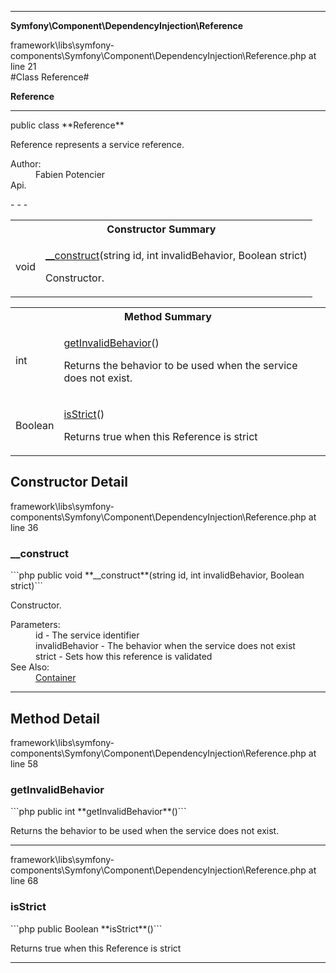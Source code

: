 - - -

**Symfony\Component\DependencyInjection\Reference**
<div class="location">framework\libs\symfony-components\Symfony\Component\DependencyInjection\Reference.php at line 21</div>
#Class Reference#

**Reference**


- - -

<p class="signature">public  class **Reference**</p>

<div class="comment" id="overview_description"><p>Reference represents a service reference.</p></div>

<dl>
<dt>Author:</dt>
<dd>Fabien Potencier <fabien@symfony.com></dd>
<dt>Api.</dt>
</dl>
- - -

<table id="summary_constructor">
<tr><th colspan="2">Constructor Summary</th></tr>
<tr>
<td class="type"> void</td>
<td class="description"><p class="name"><a href="#__construct">__construct</a>(string id, int invalidBehavior, Boolean strict)</p><p class="description">Constructor.</p></td>
</tr>
</table>

<table id="summary_method">
<tr><th colspan="2">Method Summary</th></tr>
<tr>
<td class="type"> int</td>
<td class="description"><p class="name"><a href="#getInvalidBehavior">getInvalidBehavior</a>()</p><p class="description">Returns the behavior to be used when the service does not exist.</p></td>
</tr>
<tr>
<td class="type"> Boolean</td>
<td class="description"><p class="name"><a href="#isStrict">isStrict</a>()</p><p class="description">Returns true when this Reference is strict</p></td>
</tr>
</table>

<h2 id="detail_method">Constructor Detail</h2>
<div class="location">framework\libs\symfony-components\Symfony\Component\DependencyInjection\Reference.php at line 36</div>
<h3 id="__construct()">__construct</h3>
```php
public  void **__construct**(string id, int invalidBehavior, Boolean strict)```
<div class="details">
<p>Constructor.</p><dl>
<dt>Parameters:</dt>
<dd>id - The service identifier</dd>
<dd>invalidBehavior - The behavior when the service does not exist</dd>
<dd>strict - Sets how this reference is validated</dd>
<dt>See Also:</dt>
<dd><a href="../../../symfony/component/dependencyinjection/container.html">Container</a></dd>
</dl>
</div>

- - -

<h2 id="detail_method">Method Detail</h2>
<div class="location">framework\libs\symfony-components\Symfony\Component\DependencyInjection\Reference.php at line 58</div>
<h3 id="getInvalidBehavior()">getInvalidBehavior</h3>
```php
public  int **getInvalidBehavior**()```
<div class="details">
<p>Returns the behavior to be used when the service does not exist.</p></div>

- - -

<div class="location">framework\libs\symfony-components\Symfony\Component\DependencyInjection\Reference.php at line 68</div>
<h3 id="isStrict()">isStrict</h3>
```php
public  Boolean **isStrict**()```
<div class="details">
<p>Returns true when this Reference is strict</p></div>

- - -

